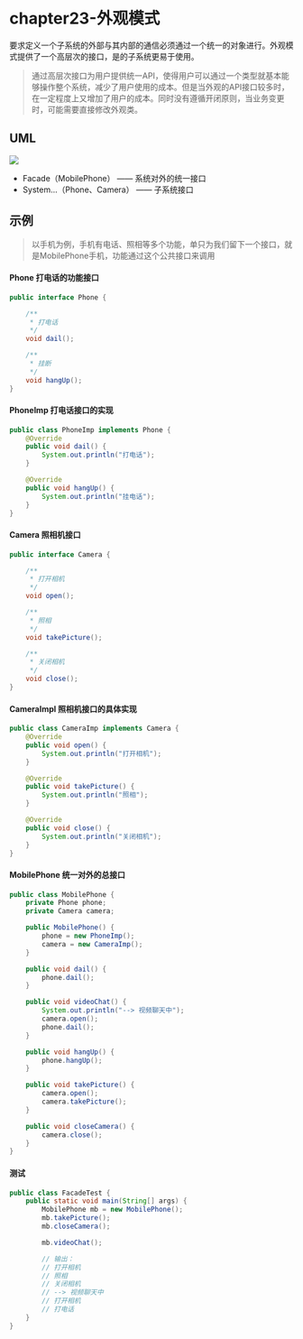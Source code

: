 # chapter23-外观模式

要求定义一个子系统的外部与其内部的通信必须通过一个统一的对象进行。外观模式提供了一个高层次的接口，是的子系统更易于使用。

> 通过高层次接口为用户提供统一API，使得用户可以通过一个类型就基本能够操作整个系统，减少了用户使用的成本。但是当外观的API接口较多时，在一定程度上又增加了用户的成本。同时没有遵循开闭原则，当业务变更时，可能需要直接修改外观类。

## UML

![](https://raw.githubusercontent.com/onlylemi/res/master/dp_facade_uml.png)

* Facade（MobilePhone） —— 系统对外的统一接口
* System...（Phone、Camera） —— 子系统接口

## 示例

> 以手机为例，手机有电话、照相等多个功能，单只为我们留下一个接口，就是MobilePhone手机，功能通过这个公共接口来调用

#### Phone 打电话的功能接口

```java
public interface Phone {

    /**
     * 打电话
     */
    void dail();

    /**
     * 挂断
     */
    void hangUp();
}
```

#### PhoneImp 打电话接口的实现

```java
public class PhoneImp implements Phone {
    @Override
    public void dail() {
        System.out.println("打电话");
    }

    @Override
    public void hangUp() {
        System.out.println("挂电话");
    }
}
```

#### Camera 照相机接口

```java
public interface Camera {

    /**
     * 打开相机
     */
    void open();

    /**
     * 照相
     */
    void takePicture();

    /**
     * 关闭相机
     */
    void close();
}
```

#### CameraImpl 照相机接口的具体实现

```java
public class CameraImp implements Camera {
    @Override
    public void open() {
        System.out.println("打开相机");
    }

    @Override
    public void takePicture() {
        System.out.println("照相");
    }

    @Override
    public void close() {
        System.out.println("关闭相机");
    }
}
```

#### MobilePhone 统一对外的总接口

```java
public class MobilePhone {
    private Phone phone;
    private Camera camera;

    public MobilePhone() {
        phone = new PhoneImp();
        camera = new CameraImp();
    }

    public void dail() {
        phone.dail();
    }

    public void videoChat() {
        System.out.println("--> 视频聊天中");
        camera.open();
        phone.dail();
    }

    public void hangUp() {
        phone.hangUp();
    }

    public void takePicture() {
        camera.open();
        camera.takePicture();
    }

    public void closeCamera() {
        camera.close();
    }
}
```

#### 测试

```java
public class FacadeTest {
    public static void main(String[] args) {
        MobilePhone mb = new MobilePhone();
        mb.takePicture();
        mb.closeCamera();

        mb.videoChat();

        // 输出：
        // 打开相机
		// 照相
		// 关闭相机
		// --> 视频聊天中
		// 打开相机
		// 打电话
    }
}
```